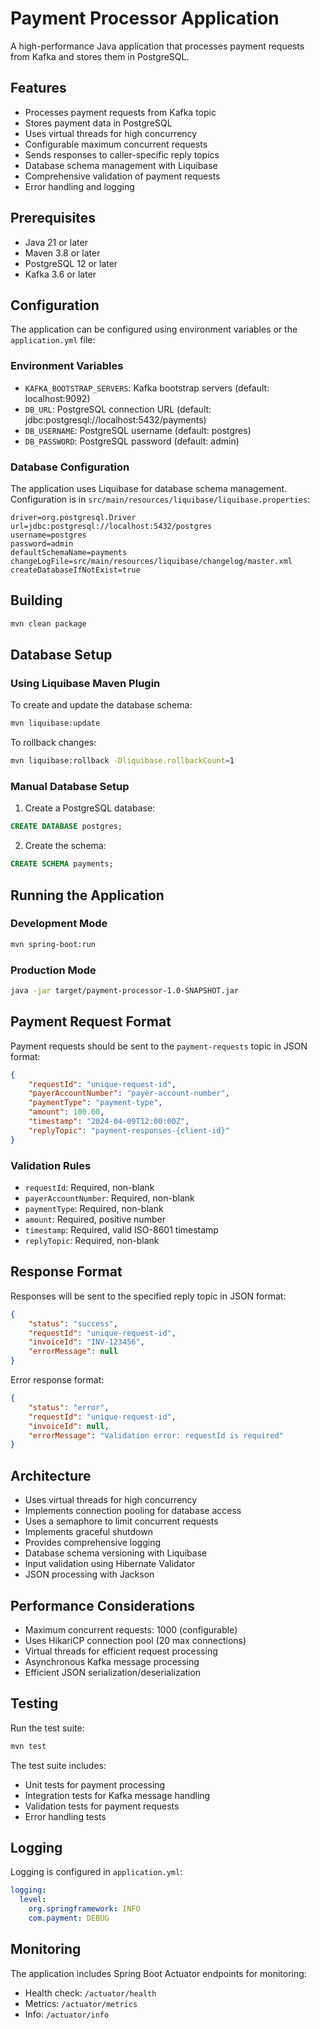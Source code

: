 # Payment Processor Application

A high-performance Java application that processes payment requests from Kafka and stores them in PostgreSQL.

## Features

- Processes payment requests from Kafka topic
- Stores payment data in PostgreSQL
- Uses virtual threads for high concurrency
- Configurable maximum concurrent requests
- Sends responses to caller-specific reply topics
- Database schema management with Liquibase
- Comprehensive validation of payment requests
- Error handling and logging

## Prerequisites

- Java 21 or later
- Maven 3.8 or later
- PostgreSQL 12 or later
- Kafka 3.6 or later

## Configuration

The application can be configured using environment variables or the `application.yml` file:

### Environment Variables
- `KAFKA_BOOTSTRAP_SERVERS`: Kafka bootstrap servers (default: localhost:9092)
- `DB_URL`: PostgreSQL connection URL (default: jdbc:postgresql://localhost:5432/payments)
- `DB_USERNAME`: PostgreSQL username (default: postgres)
- `DB_PASSWORD`: PostgreSQL password (default: admin)

### Database Configuration
The application uses Liquibase for database schema management. Configuration is in `src/main/resources/liquibase/liquibase.properties`:

```properties
driver=org.postgresql.Driver
url=jdbc:postgresql://localhost:5432/postgres
username=postgres
password=admin
defaultSchemaName=payments
changeLogFile=src/main/resources/liquibase/changelog/master.xml
createDatabaseIfNotExist=true
```

## Building

```bash
mvn clean package
```

## Database Setup

### Using Liquibase Maven Plugin
To create and update the database schema:

```bash
mvn liquibase:update
```

To rollback changes:

```bash
mvn liquibase:rollback -Dliquibase.rollbackCount=1
```

### Manual Database Setup
1. Create a PostgreSQL database:
```sql
CREATE DATABASE postgres;
```

2. Create the schema:
```sql
CREATE SCHEMA payments;
```

## Running the Application

### Development Mode
```bash
mvn spring-boot:run
```

### Production Mode
```bash
java -jar target/payment-processor-1.0-SNAPSHOT.jar
```

## Payment Request Format

Payment requests should be sent to the `payment-requests` topic in JSON format:

```json
{
    "requestId": "unique-request-id",
    "payerAccountNumber": "payer-account-number",
    "paymentType": "payment-type",
    "amount": 100.00,
    "timestamp": "2024-04-09T12:00:00Z",
    "replyTopic": "payment-responses-{client-id}"
}
```

### Validation Rules
- `requestId`: Required, non-blank
- `payerAccountNumber`: Required, non-blank
- `paymentType`: Required, non-blank
- `amount`: Required, positive number
- `timestamp`: Required, valid ISO-8601 timestamp
- `replyTopic`: Required, non-blank

## Response Format

Responses will be sent to the specified reply topic in JSON format:

```json
{
    "status": "success",
    "requestId": "unique-request-id",
    "invoiceId": "INV-123456",
    "errorMessage": null
}
```

Error response format:
```json
{
    "status": "error",
    "requestId": "unique-request-id",
    "invoiceId": null,
    "errorMessage": "Validation error: requestId is required"
}
```

## Architecture

- Uses virtual threads for high concurrency
- Implements connection pooling for database access
- Uses a semaphore to limit concurrent requests
- Implements graceful shutdown
- Provides comprehensive logging
- Database schema versioning with Liquibase
- Input validation using Hibernate Validator
- JSON processing with Jackson

## Performance Considerations

- Maximum concurrent requests: 1000 (configurable)
- Uses HikariCP connection pool (20 max connections)
- Virtual threads for efficient request processing
- Asynchronous Kafka message processing
- Efficient JSON serialization/deserialization

## Testing

Run the test suite:
```bash
mvn test
```

The test suite includes:
- Unit tests for payment processing
- Integration tests for Kafka message handling
- Validation tests for payment requests
- Error handling tests

## Logging

Logging is configured in `application.yml`:
```yaml
logging:
  level:
    org.springframework: INFO
    com.payment: DEBUG
```

## Monitoring

The application includes Spring Boot Actuator endpoints for monitoring:
- Health check: `/actuator/health`
- Metrics: `/actuator/metrics`
- Info: `/actuator/info` 